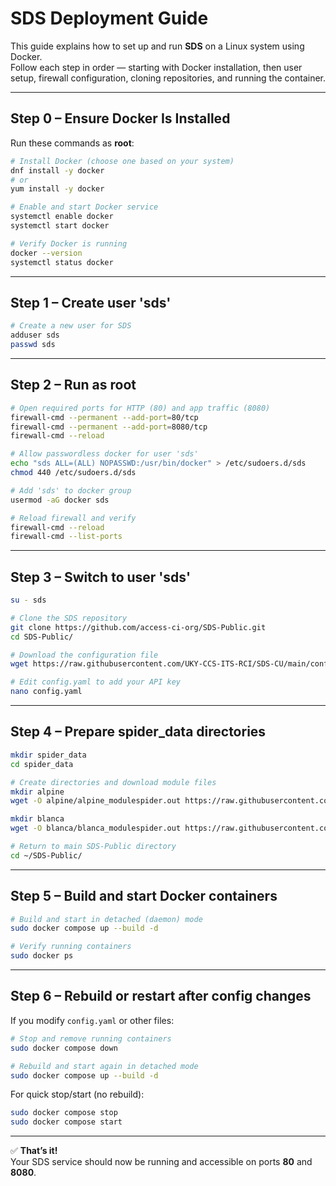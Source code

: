 # SDS Deployment Guide

This guide explains how to set up and run **SDS** on a Linux system using Docker.  
Follow each step in order — starting with Docker installation, then user setup, firewall configuration, cloning repositories, and running the container.

---

## Step 0 – Ensure Docker Is Installed

Run these commands as **root**:

```bash
# Install Docker (choose one based on your system)
dnf install -y docker
# or
yum install -y docker

# Enable and start Docker service
systemctl enable docker
systemctl start docker

# Verify Docker is running
docker --version
systemctl status docker
```

---

## Step 1 – Create user 'sds'

```bash
# Create a new user for SDS
adduser sds
passwd sds
```

---

## Step 2 – Run as root

```bash
# Open required ports for HTTP (80) and app traffic (8080)
firewall-cmd --permanent --add-port=80/tcp
firewall-cmd --permanent --add-port=8080/tcp
firewall-cmd --reload

# Allow passwordless docker for user 'sds'
echo "sds ALL=(ALL) NOPASSWD:/usr/bin/docker" > /etc/sudoers.d/sds
chmod 440 /etc/sudoers.d/sds

# Add 'sds' to docker group
usermod -aG docker sds

# Reload firewall and verify
firewall-cmd --reload
firewall-cmd --list-ports
```

---

## Step 3 – Switch to user 'sds'

```bash
su - sds

# Clone the SDS repository
git clone https://github.com/access-ci-org/SDS-Public.git
cd SDS-Public/

# Download the configuration file
wget https://raw.githubusercontent.com/UKY-CCS-ITS-RCI/SDS-CU/main/config.yaml

# Edit config.yaml to add your API key
nano config.yaml
```

---

## Step 4 – Prepare spider_data directories

```bash
mkdir spider_data
cd spider_data

# Create directories and download module files
mkdir alpine
wget -O alpine/alpine_modulespider.out https://raw.githubusercontent.com/UKY-CCS-ITS-RCI/SDS-CU/main/alpine_modulespider.out

mkdir blanca
wget -O blanca/blanca_modulespider.out https://raw.githubusercontent.com/UKY-CCS-ITS-RCI/SDS-CU/main/blanca_modulespider.out

# Return to main SDS-Public directory
cd ~/SDS-Public/
```

---

## Step 5 – Build and start Docker containers

```bash
# Build and start in detached (daemon) mode
sudo docker compose up --build -d

# Verify running containers
sudo docker ps
```

---

## Step 6 – Rebuild or restart after config changes

If you modify `config.yaml` or other files:

```bash
# Stop and remove running containers
sudo docker compose down

# Rebuild and start again in detached mode
sudo docker compose up --build -d
```

For quick stop/start (no rebuild):

```bash
sudo docker compose stop
sudo docker compose start
```

---

✅ **That’s it!**  
Your SDS service should now be running and accessible on ports **80** and **8080**.
